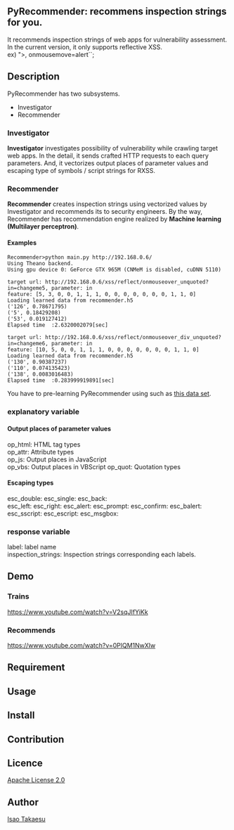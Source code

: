 ## PyRecommender: recommens inspection strings for you.

It recommends inspection strings of web apps for vulnerability assessment.  
In the current version, it only supports reflective XSS.  
ex) "></iframe><script>alert();</script>, onmousemove=alert``; 

## Description

PyRecommender has two subsystems.  
* Investigator
* Recommender

### Investigator

**Investigator** investigates possibility of vulnerability while crawling target web apps. In the detail, it sends crafted HTTP requests to each query parameters. And, it vectorizes output places of parameter values and escaping type of symbols / script strings for RXSS.

### Recommender

**Recommender** creates inspection strings using vectorized values by Investigator and recommends its to security engineers. By the way, Recommender has recommendation engine realized by **Machine learning (Multilayer perceptron)**.

#### Examples
```
Recommender>python main.py http://192.168.0.6/
Using Theano backend.
Using gpu device 0: GeForce GTX 965M (CNMeM is disabled, cuDNN 5110)

target url: http://192.168.0.6/xss/reflect/onmouseover_unquoted?in=changeme5, parameter: in
feature: [5, 3, 0, 0, 1, 1, 1, 0, 0, 0, 0, 0, 0, 0, 1, 1, 0]
Loading learned data from recommender.h5
('126', 0.78671795)
('5', 0.18429208)
('53', 0.019127412)
Elapsed time  :2.6320002079[sec]

target url: http://192.168.0.6/xss/reflect/onmouseover_div_unquoted?in=changeme6, parameter: in
feature: [10, 5, 0, 0, 1, 1, 1, 0, 0, 0, 0, 0, 0, 0, 1, 1, 0]
Loading learned data from recommender.h5
('130', 0.90387237)
('110', 0.074135423)
('138', 0.0083016483)
Elapsed time  :0.283999919891[sec]
```
You have to pre-learning PyRecommender using such as [this data set](https://github.com/13o-bbr-bbq/machine_learning_security/blob/master/Recommender/train_data/train_xss.csv).

### explanatory variable
#### Output places of parameter values
op_html: HTML tag types  
op_attr: Attribute types  
op_js: Output places in JavaScript  
op_vbs:	Output places in VBScript
op_quot: Quotation types 

#### Escaping types
esc_double: 
esc_single: 
esc_back:	
esc_left: 
esc_right: 
esc_alert: 
esc_prompt: 
esc_confirm: 
esc_balert: 
esc_sscript: 
esc_escript: 
esc_msgbox: 

### response variable
label: label name  
inspection_strings: Inspection strings corresponding each labels.  

## Demo
### Trains
https://www.youtube.com/watch?v=V2sqJIfYiKk

### Recommends
https://www.youtube.com/watch?v=0PlQM1NwXlw

## Requirement

## Usage

## Install

## Contribution

## Licence

[Apache License 2.0](https://github.com/13o-bbr-bbq/tool/blob/master/LICENCE)

## Author

[Isao Takaesu](https://github.com/13o-bbr-bbq)
